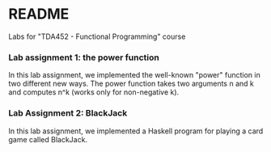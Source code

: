 # README #

Labs for "TDA452 - Functional Programming" course

### Lab assignment 1: the power function ###

In this lab assignment, we implemented the well-known "power" function in two different new ways. The power function takes two arguments n and k and computes n^k (works only for non-negative k).

### Lab Assignment 2: BlackJack ###

In this lab assignment, we implemented a Haskell program for playing a card game called BlackJack.
